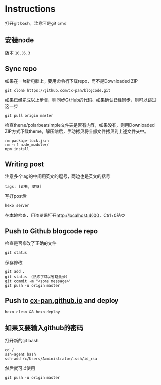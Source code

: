 # Instructions

打开git bash，注意不是git cmd

## 安装node

版本 `10.16.3`

## Sync repo

如果在一台新电脑上，要用命令行下载repo，而不是Downloaded ZIP
```
git clone https://github.com/cx-pan/blogcode.git
```

如果已经完成以上步骤，则同步GitHub的代码。如果确认已经同步，则可以跳过这一步
```
git pull origin master
```
检查theme/polarbearsimple文件夹是否有内容，如果没有，则用Downloaded ZIP方式下载theme，解压缩后，手动拷贝将全部文件拷贝到上述文件夹中。

```
rm package-lock.json
rm -rf node_modules/
npm install
```

## Writing post

注意多个tag的中间用英文的逗号，两边也是英文的括号
```
tags: [读书, 健身]
```
写好post后
```
hexo server
```
在本地检查，用浏览器打开[http://localhost:4000](http://localhost:4000)，Ctrl+C结束

## Push to Github blogcode repo

检查是否修改了正确的文件
```
git status
```

保存修改
```
git add .
git status （熟练了可以省略此步）
git commit -m "<some message>"
git push -u origin master
```

## Push to [cx-pan.github.io](https://cx-pan.github.io) and deploy
```
hexo clean && hexo deploy
```

## 如果又要输入github的密码
打开新的git bash
```
cd /
ssh-agent bash
ssh-add /c/Users/Administrator/.ssh/id_rsa
```
然后就可以使用
```
git push -u origin master
```